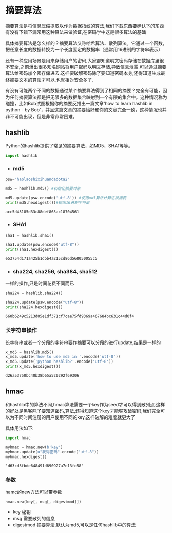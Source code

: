 
# 摘要算法

摘要算法是将信息压缩提取以作为数据指纹的算法,我们下载东西要确认下的东西有没有下错下漏常用这种算法来做验证,在密码学中这是很多算法的基础


具体摘要算法是怎么样的？摘要算法又称哈希算法、散列算法。它通过一个函数，把任意长度的数据转换为一个长度固定的数据串（通常用16进制的字符串表示）

还有一种应用场景是用来存储用户的密码,大家都知道明文密码存储在数据库里很不安全,之前爆出很多知名网站将用户密码以明文存储,导致信息泄露.可以通过摘要算法给密码加个密存储进去.这样要破解密码除了要知道密码本身,还得知道生成最终摘要文本的算法才可以.也就相对安全多了.

有没有可能两个不同的数据通过某个摘要算法得到了相同的摘要？完全有可能，因为任何摘要算法都是把无限多的数据集合映射到一个有限的集合中。这种情况称为碰撞，比如Bob试图根据你的摘要反推出一篇文章'how to learn hashlib in python - by Bob'，并且这篇文章的摘要恰好和你的文章完全一致，这种情况也并非不可能出现，但是非常非常困难。

## hashlib

Python的hashlib提供了常见的摘要算法，如MD5，SHA1等等。


```python
import hashlib 
```

+ ### md5


```python
psw="haolaoshixihuandadota2"
```


```python
md5 = hashlib.md5() #初始化摘要对象
```


```python
md5.update(psw.encode('utf-8')) #使用md5算法计算这段摘要 
print(md5.hexdigest())#输出16进制字符串
```

    acc5d43185d33c88def863ac18704561


+ ### SHA1


```python
sha1 = hashlib.sha1()
```


```python
sha1.update(psw.encode("utf-8"))
print(sha1.hexdigest())
```

    e53754d171a425b1dbb4a215cd86d568050055c5


+ ###  sha224, sha256, sha384, sha512

一样的操作,只是时间花费不同而已


```python
sha224 = hashlib.sha224()
```


```python
sha224.update(psw.encode("utf-8"))
print(sha224.hexdigest())
```

    660b6249c5213d05e1df371cf7cae75fd9369a467684bc631c44d0f4


### 长字符串操作

长字符串或者一个分段的字符串要作摘要可以分段的进行update,结果是一样的


```python
x_md5 = hashlib.md5() 
x_md5.update('how to use md5 in '.encode('utf-8'))
x_md5.update('python hashlib?'.encode('utf-8'))
print(x_md5.hexdigest())
```

    d26a53750bc40b38b65a520292f69306


## hmac

和hashlib中的算法不同,hmac算法需要一个key作为seed才可以得到散列点.这样的好处是黑客除了要知道密码,算法,还得知道这个key才能够攻破密码,我们完全可以为不同时间注册的用户使用不同的key,这样破解的难度就更大了

具体用法如下:




```python
import hmac
```


```python
myhmac = hmac.new(b'key')
myhmac.update(u"我得密码".encode("utf-8"))
myhmac.hexdigest()

```




    'd63cd3fbde648491d690927a7e13fc58'



### 参数
hamc的new方法可以带参数

    hmac.new(key[, msg[, digestmod]])
    
+ key 秘钥
+ msg 需要散列的信息
+ digestmod 摘要算法,默认为md5,可以是任何hashlib中的算法
